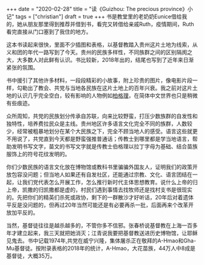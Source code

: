 +++ 
date = "2020-02-28"
title = "读《Guizhou: The precious province》小记"
tags = ["christian"]
draft = true
+++
书是教堂里的老奶奶Eunice借给我的，她从朋友那里得到推荐并借到书，看完又转借给亲戚Ruth，疫情期间，Ruth看完直接从门口塞到了我住的地方。

这本书读起来很快，里面不少插图和表格，以基督教踏入贵州这片土地为线索，从义和团的年代一路写到了今天。贵州的民族多样性，不同族群之间的区别隔阂之大，大多数人对此鲜有认识。书比较新，2018年出的，结尾也写到了近年来日渐紧张的氛围。

书中援引了其他许多材料，一段段精彩的小故事，附上珍贵的图片，像电影片段一样，勾勒出了教会、共党与当地各民族在这片土地上的百年兴衰。我之前对这片土地的认识几乎完全空白，较有影响的人物例如[柏格理](https://zh.wikipedia.org/wiki/%E6%9F%8F%E6%A0%BC%E7%90%86)，在简体中文世界也只是稍微有些痕迹。

众所周知，共党的民族划分传承自苏联，向来比较野蛮，打压少数族群的自发性和独特性，培养费拉民众是主线。贵州地区许多语言文化完全不同的族群，人数较少，经常被粗暴地划分在某个大民族之下，完全不顾当地人的感受。语言这些就更不用说了，共党直到今天都是野蛮强推普通话；传教士到哪里都是学当地语言，帮助发明书写文字，苗文的书写文字就是传教士伯格理以拉丁字母为基础、结合苗族服饰上的符号花纹发明的。

你们少数民族的语言文化放在博物馆或教科书里骗骗外国友人，证明我们的政策开放包容没问题；但当地人如果还有自发社区，还能通过宗教、文化、语言团结在一起，让我们党代表怎么开展工作，怎么推行新时代主体思想教育。说什么上帝的归上帝，凯撒的归凯撒都是虚的，村民们遇到事情去找牧师还是找村支书是很现实的。先把你们的精英们杀死或政协，剩下的一群散沙才好听话，20年后对着遗体平反是没问题的，但再过20年当然可能还是有必要再杀一批，后面再来个改革开放加平反的。

当然，基督徒往往是越杀越多的，不管你多不信邪。张春桥说基督教在上海一百多年才建立起来，我三天就把她消灭；江青说我要把基督教送进历史博物馆，让耶稣见鬼去。书中记载1974年,共党在威宁兴隆，集体屠杀正在敬拜的A-Hmao和Gha-Mu基督徒。按附录表格的2018年的统计，A-Hmao，大花苗族，44万人中8成是基督徒，大概35万。









